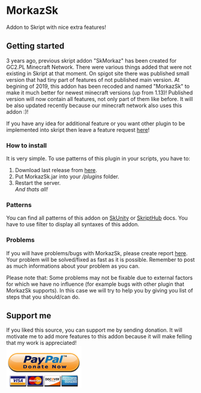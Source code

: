 # MorkazSk
Addon to Skript with nice extra features!

## Getting started
3 years ago, previous skript addon "SkMorkaz" has been created for GC2.PL Minecraft Network. There were various things added that were not existing in Skript at that moment. On spigot site there was published small version that had tiny part of features of not published main  version. At begining of 2019, this addon has been recoded and named "MorkazSk" to make it much better for newest minecraft versions (up from 1.13)! Published version will now contain all features, not only part of them like before. It will be also updated recently because our minecraft network also uses this addon :)!

If you have any idea for additional feature or you want other plugin to be implemented into skript then leave a feature request [here](https://github.com/MorkaZ/MorkazSk/issues/new?assignees=&labels=&template=feature_request.md&title= "here")!

### How to install
It is very simple. To use patterns of this plugin in your scripts, you have to:  
1. Download last release from [here](https://github.com/MorkaZ/MorkazSk/releases "here").
2. Put MorkazSk.jar into your */plugins* folder.
3. Restart the server.  
   *And thats all!*

### Patterns
You can find all patterns of this addon on [SkUnity](https://docs.skunity.com/syntax/ "SkUnity") or [SkriptHub](https://skripthub.net/docs/ "SkriptHub") docs.  You have to use filter to display all syntaxes of this addon.

### Problems
If you will have problems/bugs with MorkazSk, please create report [here](https://github.com/MorkaZ/MorkazSk/issues/new?assignees=&labels=&template=problem-report.md&title= "here"). Your problem will be solved/fixed as fast as it is possible.
Remember to post as much informations about your problem as you can.

Please note that:
Some problems may not be fixable due to external factors for which we have no influence (for example bugs with other plugin that MorkazSk supports). In this case we will try to help you by giving you list of steps that you should/can do.

## Support me
If you liked this source, you can support me by sending donation. It will motivate me to add more features to this addon because it will make felling that my work is appreciated!
</br><a href="https://www.paypal.me/Morkazoid"><img src="images/paypal-donate.png" data-canonical-src="" width="200" height="110" />
